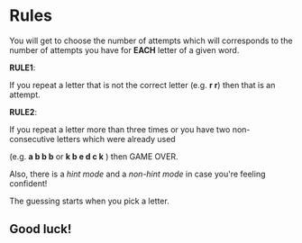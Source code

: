 # Rules

You will get to choose the number of attempts which will corresponds to the number of attempts you have for **EACH** letter of a given word.

**RULE1**: 

If you repeat a letter that is not the correct letter (e.g. **r r**) then that is an attempt.


**RULE2**: 

If you repeat a letter more than three times or you have two non-consecutive letters which were already used 

(e.g.  **a b b b**  or  **k b e d c k**   ) then GAME OVER.
      
Also, there is a *hint mode* and a *non-hint mode* in case you're feeling confident!
       
The guessing starts when you pick a letter.                      
   
## Good luck!
